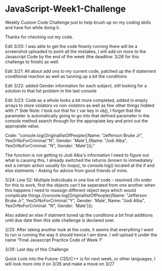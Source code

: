 # JavaScript-Week1-Challenge
Weekly Custom Code Challenge just to help brush up on my coding skills and have fun while doing it.

Thanks for checking out my code. 

Edit 3/20: I was able to get the code finanly running there will be a screenshot uploaded to point all the mistakes, I will add on more to the Javascript Code by the end of the week (the deadline: 3/26 for this challenge to finish) as well. 

Edit 3/21: All about add ons to my current code, patched up the if statement conditional reaction as well as tunning up a bit the conditions

Edit 3/22: added Gender information for each subject, still looking for a solution to that list problem in the last console 

Edit 3/23: Code as a whole looks a bit more completed, added in empty arrays to store violators vs non violators as well as few other things hidded with /*
Side Note: I took out that for ( var key in obj), I forgot that the parameter is automatically going to go into that defined parameter in the console method search through for the appropiate key and print out the appropiate value. 

Code: "console.log(OriginallistOfPeople({Name: "Jefferson Bruke Jr", YesOrNoForCriminal:"N", Gender: 'Male'},{Name: "Jodi Alba", YesOrNoForCriminal: "N", Gender: 'Male'}));" 

The function is not getting to Jodi Alba's information I need to figure out what is causing this, I already switched the returns (known to immediately exit a certain action usually for loops), to console.log() located at the if and else statments - Asking for advice from good friends of mine. 

3/24:
Line 52: Multiple Individuals in one line of code - resolved
//In order for this to work, first the objects can't be seperated from one another when this happens I need to reassign different object keys which would complicate things
//console.log(OriginallistOfPeople({Name: "Jefferson Bruke Jr", YesOrNoForCriminal:"Y", Gender: 'Male', Name: "Jodi Alba", YesOrNoForCriminal: "N", Gender: 'Male'}));

Also added an else if statment tuned up the conditions a bit final additions until due date then this side challenge is declared over. 

3/25: After taking another look at the code, it seems that everything I want to run is running the way it should hence I am done.  I will upload it under the name "Final Javascript Practice Code of Week 1" 

3/26: Last day of this Challenge 

Quick Look into the Future: CSS/C++ is for next week, or other languages, I will look more into it on 3/26 and make a move on 3/27
